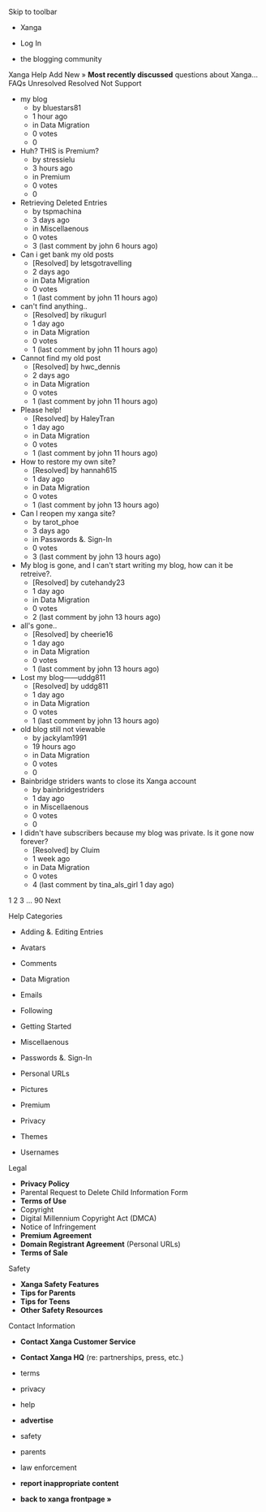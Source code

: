Skip to toolbar

*   Xanga

*   Log In

*   the blogging community

Xanga Help Add New » **Most recently discussed** questions about Xanga… FAQs Unresolved Resolved Not Support

*   my blog
    *   by bluestars81
    *   1 hour ago
    *   in Data Migration
    *   0 votes
    *   0
*   Huh? THIS is Premium?
    *   by stressielu
    *   3 hours ago
    *   in Premium
    *   0 votes
    *   0
*   Retrieving Deleted Entries
    *   by tspmachina
    *   3 days ago
    *   in Miscellaenous
    *   0 votes
    *   3 (last comment by john 6 hours ago)
*   Can i get bank my old posts
    *   \[Resolved\] by letsgotravelling
    *   2 days ago
    *   in Data Migration
    *   0 votes
    *   1 (last comment by john 11 hours ago)
*   can't find anything..
    *   \[Resolved\] by rikugurl
    *   1 day ago
    *   in Data Migration
    *   0 votes
    *   1 (last comment by john 11 hours ago)
*   Cannot find my old post
    *   \[Resolved\] by hwc\_dennis
    *   2 days ago
    *   in Data Migration
    *   0 votes
    *   1 (last comment by john 11 hours ago)
*   Please help!
    *   \[Resolved\] by HaleyTran
    *   1 day ago
    *   in Data Migration
    *   0 votes
    *   1 (last comment by john 11 hours ago)
*   How to restore my own site?
    *   \[Resolved\] by hannah615
    *   1 day ago
    *   in Data Migration
    *   0 votes
    *   1 (last comment by john 13 hours ago)
*   Can I reopen my xanga site?
    *   by tarot\_phoe
    *   3 days ago
    *   in Passwords &. Sign-In
    *   0 votes
    *   3 (last comment by john 13 hours ago)
*   My blog is gone, and I can't start writing my blog, how can it be retreive?.
    *   \[Resolved\] by cutehandy23
    *   1 day ago
    *   in Data Migration
    *   0 votes
    *   2 (last comment by john 13 hours ago)
*   all's gone..
    *   \[Resolved\] by cheerie16
    *   1 day ago
    *   in Data Migration
    *   0 votes
    *   1 (last comment by john 13 hours ago)
*   Lost my blog——uddg811
    *   \[Resolved\] by uddg811
    *   1 day ago
    *   in Data Migration
    *   0 votes
    *   1 (last comment by john 13 hours ago)
*   old blog still not viewable
    *   by jackylam1991
    *   19 hours ago
    *   in Data Migration
    *   0 votes
    *   0
*   Bainbridge striders wants to close its Xanga account
    *   by bainbridgestriders
    *   1 day ago
    *   in Miscellaenous
    *   0 votes
    *   0
*   I didn't have subscribers because my blog was private. Is it gone now forever?
    *   \[Resolved\] by Cluim
    *   1 week ago
    *   in Data Migration
    *   0 votes
    *   4 (last comment by tina\_als\_girl 1 day ago)

1 2 3 ... 90 Next

Help Categories

*   Adding &. Editing Entries
*   Avatars
*   Comments
*   Data Migration
*   Emails
*   Following
*   Getting Started
*   Miscellaenous

*   Passwords &. Sign-In
*   Personal URLs
*   Pictures
*   Premium
*   Privacy
*   Themes
*   Usernames

Legal

*   **Privacy Policy**
*   Parental Request to Delete Child Information Form
*   **Terms of Use**
*   Copyright
*   Digital Millennium Copyright Act (DMCA)
*   Notice of Infringement
*   **Premium Agreement**
*   **Domain Registrant Agreement** (Personal URLs)
*   **Terms of Sale**

Safety

*   **Xanga Safety Features**
*   **Tips for Parents**
*   **Tips for Teens**
*   **Other Safety Resources**

Contact Information

*   **Contact Xanga Customer Service**
*   **Contact Xanga HQ** (re: partnerships, press, etc.)

*   terms
*   privacy
*   help
*   **advertise**

*   safety
*   parents
*   law enforcement
*   **report inappropriate content**

*   **back to xanga frontpage »**